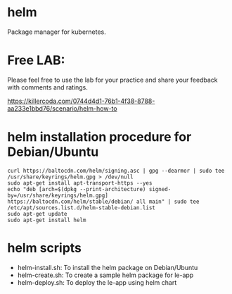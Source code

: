 # helm
Package manager for kubernetes.

# Free LAB:
Please feel free to use the lab for your practice and share your feedback with comments and ratings.

https://killercoda.com/0744d4d1-76b1-4f38-8788-aa233e1bbd76/scenario/helm-how-to

# helm installation procedure for Debian/Ubuntu
```
curl https://baltocdn.com/helm/signing.asc | gpg --dearmor | sudo tee /usr/share/keyrings/helm.gpg > /dev/null
sudo apt-get install apt-transport-https --yes
echo "deb [arch=$(dpkg --print-architecture) signed-by=/usr/share/keyrings/helm.gpg] https://baltocdn.com/helm/stable/debian/ all main" | sudo tee /etc/apt/sources.list.d/helm-stable-debian.list
sudo apt-get update
sudo apt-get install helm
```

# helm scripts
* helm-install.sh: To install the helm package on Debian/Ubuntu
* helm-create.sh: To create a sample helm package for le-app
* helm-deploy.sh: To deploy the le-app using helm chart
